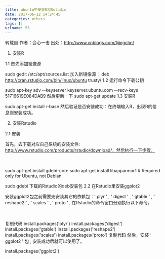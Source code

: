 ```yaml
---
title: ubuntu中安装R和Rstudio
date: 2017-06-12 14:24:45
categories: others
tags: []
urlname: 53
---
```

转载自 作者：会心一击
出处：http://www.cnblogs.com/lijingchn/

1. 安装R

1.1 首先添加镜像源

sudo gedit /etc/apt/sources.list
加入新镜像源：
deb http://cran.rstudio.com/bin/linux/ubuntu trusty/
1.2 运行命令下载公钥

sudo apt-key adv --keyserver keyserver.ubuntu.com --recv-keys 51716619E084DAB9
然后更新一下
sudo apt-get update
1.3 安装R

sudo apt-get install r-base
然后验证是否安装成功：在终端输入R，出现R的信息则安装成功。

2. 安装Rstudio

2.1 安装

首先，去下载对应自己系统的安装文件: http://www.rstudio.com/products/rstudio/download/，然后执行一下步骤。

　　

sudo apt-get install gdebi-core
sudo apt-get install libapparmor1  # Required only for Ubuntu, not Debian

sudo gdebi 下载的Rstudio的deb安装包
2.2 在Rstudio里安装ggplot2

安装ggplot2包之前需要先安装其它的依赖包：' plyr ' , ' digest ' , ' gtable ' , ' reshape2 ' , ' scales ' , ' proto ' , 在Rstudio的命令窗口分别执行以下命令。 

　　

复制代码
install.packages('plyr')
install.packages('digest')
install.packages('gtable')
install.packages('reshape2')
install.packages('scales')
install.packages('proto')
复制代码
然后，安装 ‘ ggplot2 ' 包 , 安装成功后就可以使用了。

install.packages('ggplot2')
 

